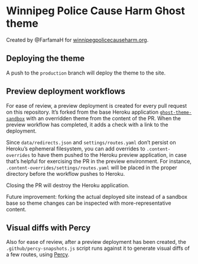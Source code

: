# Winnipeg Police Cause Harm Ghost theme

Created by @FarfamaH for [winnipegpolicecauseharm.org](https://winnipegpolicecauseharm.org).

## Deploying the theme

A push to the `production` branch will deploy the theme to the site.

## Preview deployment workflows

For ease of review, a preview deployment is created for every pull request on this repository. It’s forked from the base Heroku application [`ghost-theme-sandbox`](https://ghost-theme-sandbox.herokuapp.com/) with an overridden theme from the content of the PR. When the preview workflow has completed, it adds a check with a link to the deployment.

Since `data/redirects.json` and `settings/routes.yaml` don’t persist on Heroku’s ephemeral filesystem, you can add overrides to `.content-overrides` to have them pushed to the Heroku preview application, in case that’s helpful for exercising the PR in the preview environment. For instance, `.content-overrides/settings/routes.yaml` will be placed in the proper directory before the workflow pushes to Heroku.

Closing the PR will destroy the Heroku application.

Future improvement: forking the actual deployed site instead of a sandbox base so theme changes can be inspected with more-representative content.

## Visual diffs with Percy

Also for ease of review, after a preview deployment has been created, the `.github/percy-snapshots.js` script runs
against it to generate visual diffs of a few routes, using [Percy](https://percy.io).
